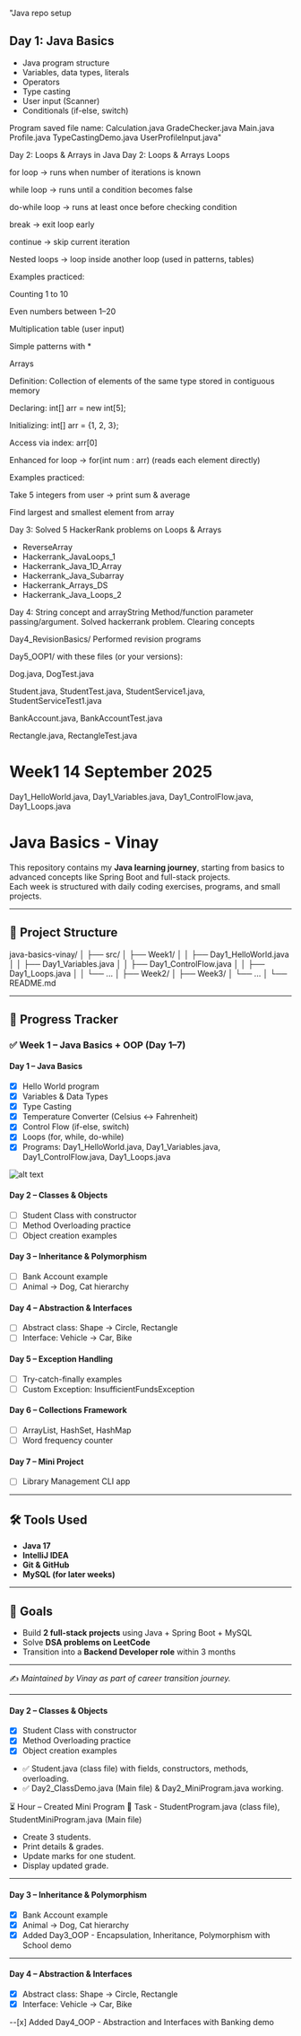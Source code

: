 
"Java repo setup
## Day 1: Java Basics
- Java program structure
- Variables, data types, literals
- Operators
- Type casting
- User input (Scanner)
- Conditionals (if-else, switch)

Program saved file name:
Calculation.java
GradeChecker.java
Main.java
Profile.java
TypeCastingDemo.java
UserProfileInput.java" 

Day 2: Loops & Arrays in Java
Day 2: Loops & Arrays
Loops

for loop → runs when number of iterations is known

while loop → runs until a condition becomes false

do-while loop → runs at least once before checking condition

break → exit loop early

continue → skip current iteration

Nested loops → loop inside another loop (used in patterns, tables)

Examples practiced:

Counting 1 to 10

Even numbers between 1–20

Multiplication table (user input)

Simple patterns with *

Arrays

Definition: Collection of elements of the same type stored in contiguous memory

Declaring: int[] arr = new int[5];

Initializing: int[] arr = {1, 2, 3};

Access via index: arr[0]

Enhanced for loop → for(int num : arr) (reads each element directly)

Examples practiced:

Take 5 integers from user → print sum & average

Find largest and smallest element from array

Day 3: Solved 5 HackerRank problems on Loops & Arrays

- ReverseArray
- Hackerrank_JavaLoops_1
- Hackerrank_Java_1D_Array
- Hackerrank_Java_Subarray
- Hackerrank_Arrays_DS
- Hackerrank_Java_Loops_2

Day 4: String concept and arrayString
Method/function parameter passing/argument.
Solved hackerrank problem.
Clearing concepts

Day4_RevisionBasics/ Performed revision programs

Day5_OOP1/ with these files (or your versions):

Dog.java, DogTest.java

Student.java, StudentTest.java, StudentService1.java, StudentServiceTest1.java

BankAccount.java, BankAccountTest.java

Rectangle.java, RectangleTest.java


# Week1 14 September 2025

Day1_HelloWorld.java, Day1_Variables.java, Day1_ControlFlow.java, Day1_Loops.java

# Java Basics - Vinay

This repository contains my **Java learning journey**, starting from basics to advanced concepts like Spring Boot and full-stack projects.  
Each week is structured with daily coding exercises, programs, and small projects.  

---

## 📂 Project Structure

java-basics-vinay/
│
├── src/
│ ├── Week1/
│ │ ├── Day1_HelloWorld.java
│ │ ├── Day1_Variables.java
│ │ ├── Day1_ControlFlow.java
│ │ ├── Day1_Loops.java
│ │ └── ...
│ ├── Week2/
│ ├── Week3/
│ └── ...
│
└── README.md


---

## 📅 Progress Tracker

### ✅ Week 1 – Java Basics + OOP (Day 1–7)

#### Day 1 – Java Basics
- [x] Hello World program  
- [x] Variables & Data Types  
- [x] Type Casting  
- [x] Temperature Converter (Celsius ↔ Fahrenheit)  
- [x] Control Flow (if-else, switch)  
- [x] Loops (for, while, do-while)  
- [x] Programs: Day1_HelloWorld.java, Day1_Variables.java, Day1_ControlFlow.java, Day1_Loops.java  

![alt text](image.png)

#### Day 2 – Classes & Objects  
- [ ] Student Class with constructor  
- [ ] Method Overloading practice  
- [ ] Object creation examples  

#### Day 3 – Inheritance & Polymorphism  
- [ ] Bank Account example  
- [ ] Animal → Dog, Cat hierarchy  

#### Day 4 – Abstraction & Interfaces  
- [ ] Abstract class: Shape → Circle, Rectangle  
- [ ] Interface: Vehicle → Car, Bike  

#### Day 5 – Exception Handling  
- [ ] Try-catch-finally examples  
- [ ] Custom Exception: InsufficientFundsException  

#### Day 6 – Collections Framework  
- [ ] ArrayList, HashSet, HashMap  
- [ ] Word frequency counter  

#### Day 7 – Mini Project  
- [ ] Library Management CLI app  

---

## 🛠 Tools Used
- **Java 17**  
- **IntelliJ IDEA**  
- **Git & GitHub**  
- **MySQL (for later weeks)**  

---

## 🚀 Goals
- Build **2 full-stack projects** using Java + Spring Boot + MySQL  
- Solve **DSA problems on LeetCode**  
- Transition into a **Backend Developer role** within 3 months  

---

✍️ *Maintained by Vinay as part of career transition journey.*

---

#### Day 2 – Classes & Objects  
- [x] Student Class with constructor  
- [x] Method Overloading practice  
- [x] Object creation examples 

- ✅ Student.java (class file) with fields, constructors, methods, overloading.
- ✅ Day2_ClassDemo.java (Main file) & Day2_MiniProgram.java working.

⏳ Hour – Created Mini Program
🔹 Task - StudentProgram.java (class file), StudentMiniProgram.java (Main file)
- Create 3 students.
- Print details & grades.
- Update marks for one student.
- Display updated grade.

---

#### Day 3 – Inheritance & Polymorphism  
- [x] Bank Account example  
- [x] Animal → Dog, Cat hierarchy  
- [x] Added Day3_OOP - Encapsulation, Inheritance, Polymorphism with School demo

---

#### Day 4 – Abstraction & Interfaces  
- [x] Abstract class: Shape → Circle, Rectangle  
- [x] Interface: Vehicle → Car, Bike 

--[x] Added Day4_OOP - Abstraction and Interfaces with Banking demo